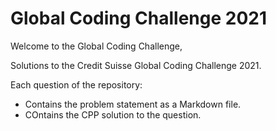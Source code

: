 # Global Coding Challenge 2021
Welcome to the Global Coding Challenge,
<br>

Solutions to the Credit Suisse Global Coding Challenge 2021.

Each question of the repository:
- Contains the problem statement as a Markdown file.
- COntains the CPP solution to the question.

